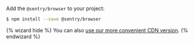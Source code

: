 Add the `@sentry/browser` to your project:

```bash
$ npm install --save @sentry/browser
```

{% wizard hide %}
You can also [use our more convenient CDN version](?platform=browser).
{% endwizard %}
